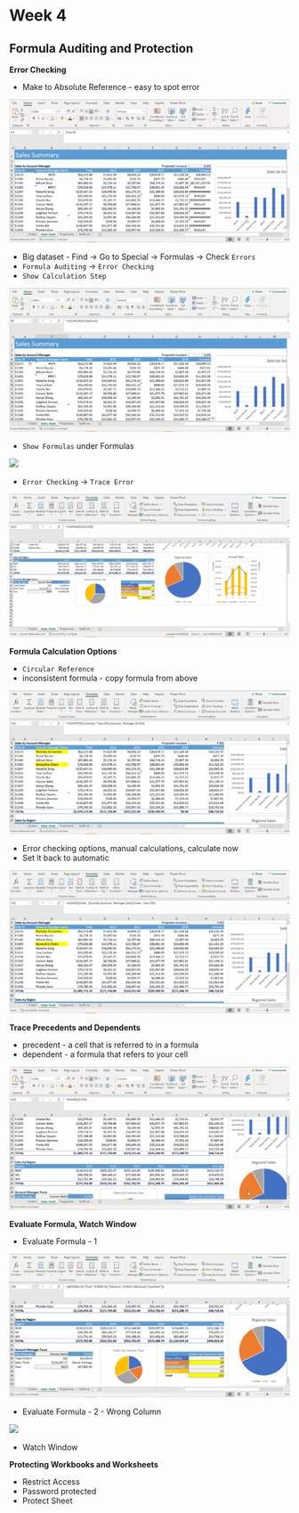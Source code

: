 # Week 4
## Formula Auditing and Protection

**Error Checking**
* Make to Absolute Reference - easy to spot error

![](screenshot/abs-reference.gif)

* Big dataset - Find -> Go to Special -> Formulas -> Check `Errors`
* `Formula Auditing` -> `Error Checking`
* `Show Calculation Step`

![](screenshot/find-errors.gif)

* `Show Formulas` under Formulas

![](screenshot/show-formulas.gif)

* `Error Checking` -> `Trace Error`

![](screenshot/trace-error.gif)

**Formula Calculation Options**
* `Circular Reference`
* inconsistent formula - copy formula from above

![](screenshot/circular-ref-inconsistent-formula.gif)

* Error checking options, manual calculations, calculate now
* Set it back to automatic

![](screenshot/error-checking-options-calculate-now.gif)

**Trace Precedents and Dependents**
* precedent - a cell that is referred to in a formula
* dependent - a formula that refers to your cell

![](screenshot/trace-precedents-dependents.gif)

**Evaluate Formula, Watch Window**
* Evaluate Formula - 1

![](screenshot/eval-formula-1.gif)

* Evaluate Formula - 2 - Wrong Column

![](screenshot/eval-formula-2.gif)

* Watch Window

**Protecting Workbooks and Worksheets**
* Restrict Access
* Password protected
* Protect Sheet



